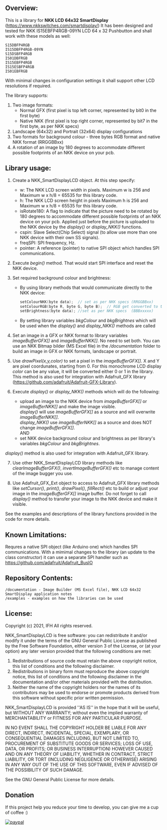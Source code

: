 
## Overview:
This is a library for **NKK LCD 64x32 SmartDisplay** (https://www.nkkswitches.com/smartdisplay/) 
It has been designed and tested for NKK IS15EBFP4RGB-09YN LCD 64 x 32 Pushbutton and shall work with these models as well:

    S15DBFP4RGB
    IS15DBFP4RGB-09YN
    S15DSBFP4RGB
    IS01DBFRGB
    IS15EBFP4RGB
    IS15ESBFP4RGB
    IS01EBFRGB

With minimal changes in configuration settings it shall support other LCD resolutions if required.  
    
The library supports: 
 1. Two image formats:    
     - Normal GFX  (first pixel is top left corner, represented by bit0 in the first byte)
    - Native NKK  (first pixel is top right corner, represented by bit7 in the first byte, as per NKK specs)
2. Landscape (64x32) and Portrait (32x64) display configurations 	 
3. Two formats for background colour - three bytes RGB format and native NKK format (RRGGBBxx)
4. A rotation of an image by 180 degrees to accommodate different possible footprints of an NKK device on your pcb.	
	
## Library usage:
 1. Create a NKK_SmartDisplayLCD object.  At this step specify: 
    - w: The NKK LCD screen width in pixels.  Maximum w is  256 and  Maximum w x h/8  = 65535 for this library code. 
    - h: The NKK LCD screen height in pixels  Maximum h is  256 and  Maximum w x h/8  = 65535 for this library code.  
    - isRotate180:  A flag to indicate that the picture need to be rotated by 180 degrees to accommodate different possible footprints of an NKK device on your pcb. Applied just before the picture is uploaded to the NKK device by the *display()* or *display_NKK()* functions. 
    - cspin: Slave Select(Chip Select) signal  (to allow use more than one NKK device with their own SS signals).
    - freqSPI: SPI frequency, Hz. 
    - pointer: A reference (pointer) to native SPI object which handles SPI communications. 
 
 2. Execute *begin()* method. That would start SPI interface and reset the NKK device.

 3. Set required background colour and brightness:    
    - By using library methods that would communicate directly to the NKK device:
        ```C++
       setColourNKK(byte data);  // set as per NKK specs (RRGGBBxx)
       setColourRGB(byte R, byte G, byte B);  // RGB get converted to the closest colour as per NKK specs (64 colours available)
       setBrightness(byte data); //set as per NKK specs  (BBBxxxxx)
       ```	   
    - By setting library variables *bkgColour* and *bkgBrightnes*  which will be used when the *display()* and *display_NKK()* methods are called 	 

 4. Set an image in a GFX or NKK format to library variables *imageBufferGFX[]* and *imageBufferNKK[]*.  No need to set both.
  You can use an  NKK Bitmap bilder (MS Excel file) in the */documentation* folder to build an image in GFX or NKK formats, landscape or portrait.
 
 5. Use *drawPixel(x,y,color)* to set a pixel in the *imageBufferGFX[]*.   X and Y are pixel coordunates, starting from 0. For this monochrome 
  LCD display *color* can be any value, it will be converted either 0 or 1 in the library. This method is also used for integration with Adafruit_GFX library (https://github.com/adafruit/Adafruit-GFX-Library).
  
  6. Execute *display()* or *display_NKK()* methods which will do the following:  
     - upload an image to the NKK device from *imageBufferGFX[]* or *imageBufferNKK[]* and make the image visible.  
        *display()* will use *imageBufferGFX[]* as a source and will overwrite *imageBufferNKK[]*.  
         *display_NKK()* use *imageBufferNKK[]* as a source and does NOT change *imageBufferGFX[]*.  
	AND	
	 - set NKK device background colour and brightness as per library's variables *bkgColour* and *bkgBrightnes*.
   
   *display()* method is also used for integration with Adafruit_GFX library.	 
	 
 7. Use other NKK_SmartDisplayLCD library methods like *clearImageBufferGFX()*, *invertImageBufferGFX()* etc to manage content of the image bugger you use.

 8. Use Adafruit_GFX_Ext object to access to Adafruit_GFX library methods like *setCursor()*, *print()*, *drawPixel()*, *fillRect()* etc to build 
   or adjust your image in the *imageBufferGFX[]* image buffer.  Do not forget to call *display()* method to transfer your image to the NKK device 
   and make it visible.  

See the examples and descriptions of the library functions provided in the code for more details.  
  
      
## Known Limitations:
Requres a native SPI object (like Arduino one) which handles SPI communications. With a mimimal changes to the library (an update to the class constructor) it can use a separate SPI handler such as https://github.com/adafruit/Adafruit_BusIO


## Repository Contents:
    /documentation - Image Builder (MS Excel file), NKK LCD 64x32 SmartDisplay application notes 
    /examples - examples on how the libraries can be used 

   
## License:
Copyright (c) 2021, IFH
All rights reserved.

NKK_SmartDisplayLCD is free software: you can redistribute it 
and/or modify it under the terms of the GNU General Public 
License as published by the Free Software Foundation, either 
version 3 of the License, or (at your option) any later version 
provided that the following conditions are met:

1. Redistributions of source code must retain the above copyright
notice, this list of conditions and the following disclaimer.
2. Redistributions in binary form must reproduce the above copyright
notice, this list of conditions and the following disclaimer in the
documentation and/or other materials provided with the distribution.
3. Neither the name of the copyright holders nor the
names of its contributors may be used to endorse or promote products
derived from this software without specific prior written permission.


NKK_SmartDisplayLCD is provided ''AS IS'' in the hope that it will
be useful, but WITHOUT ANY WARRANTY; without even the implied warranty
of MERCHANTABILITY or FITNESS FOR ANY PARTICULAR PURPOSE. 

IN NO EVENT SHALL THE COPYRIGHT HOLDER BE LIABLE FOR ANY
DIRECT, INDIRECT, INCIDENTAL, SPECIAL, EXEMPLARY, OR CONSEQUENTIAL
DAMAGES INCLUDING, BUT NOT LIMITED TO, PROCUREMENT OF SUBSTITUTE 
GOODS OR SERVICES; LOSS OF USE, DATA, OR PROFITS; OR BUSINESS 
INTERRUPTION) HOWEVER CAUSED AND ON ANY THEORY OF LIABILITY, 
WHETHER IN CONTRACT, STRICT LIABILITY, OR TORT (INCLUDING 
NEGLIGENCE OR OTHERWISE) ARISING IN ANY WAY OUT OF THE USE OF THIS
SOFTWARE, EVEN IF ADVISED OF THE POSSIBILITY OF SUCH DAMAGE.

See the GNU General Public License for more details.

## Donation
If this project help you reduce your time to develop, you can give me a cup of coffee :) 

[![paypal](https://www.paypalobjects.com/en_US/i/btn/btn_donateCC_LG.gif)](https://www.paypal.com/donate/?business=ifhone777-hub%40yahoo.com&currency_code=AUD)
